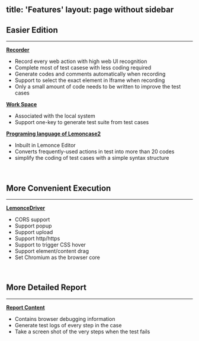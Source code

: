 title: 'Features'
layout: page without sidebar
---
## Easier Edition  
---

[**Recorder**]()
- Record every web action with high web UI recognition  
- Complete most of test casese with less coding required 
- Generate codes and comments automatically when recording
- Support to select the exact element in Iframe when recording
- Only a small amount of code needs to be written to improve the test cases


[**Work Space**]()
- Associated with the local system
- Support one-key to generate test suite from test cases


[**Programing language of Lemoncase2**](/docs/Lemoncase2/[Index].html)
- Inbuilt in Lemonce Editor
- Converts frequently-used actions in test into more than 20 codes
- simplify the coding of test cases with a simple syntax structure
<br>

## More Convenient Execution
---

[**LemonceDriver**]()
- CORS support
- Support popup
- Support upload
- Support http/https
- Support to trigger CSS hover
- Support element/content drag
- Set Chromium as the browser core
<br>

## More Detailed Report
---

[**Report Content**]()
- Contains browser debugging information
- Generate test logs of every step in the case
- Take a screen shot of the very steps when the test fails
